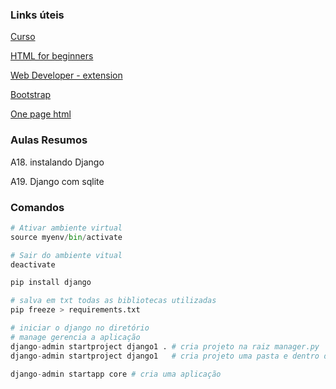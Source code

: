 

### Links úteis

[Curso](https://www.udemy.com/course/programacao-web-com-django-framework-do-basico-ao-avancado/)

[HTML for beginners](https://html.com/)

[Web Developer - extension](https://chromewebstore.google.com/detail/web-developer/bfbameneiokkgbdmiekhjnmfkcnldhhm?hl=pt-BR&pli=1)

[Bootstrap](https://getbootstrap.com/)

[One page html](https://onepagelove.com/templates/free-templates)

### Aulas Resumos


A18. instalando Django

A19. Django com sqlite

### Comandos

```Python
# Ativar ambiente virtual
source myenv/bin/activate

# Sair do ambiente vitual
deactivate

pip install django

# salva em txt todas as bibliotecas utilizadas
pip freeze > requirements.txt

# iniciar o django no diretório
# manage gerencia a aplicação
django-admin startproject django1 . # cria projeto na raiz manager.py
django-admin startproject django1   # cria projeto uma pasta e dentro dela manager.py

django-admin startapp core # cria uma aplicação




```
